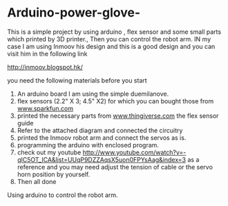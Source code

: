 Arduino-power-glove-
====================
This is a simple project by using arduino , flex sensor and some small parts which printed by 3D printer., Then you can control the robot arm. IN my case I am using Inmoov his design and this is a good design and you can visit him in the following link

http://inmoov.blogspot.hk/

you need the following materials before you start
1) An arduino board I am using the simple duemilanove.
2) flex sensors (2.2" X 3; 4.5" X2) for which you can bought those from www.sparkfun.com
3) printed the necessary parts from www.thingiverse.com the flex sensor guide
4) Refer to the attached diagram and connected the circuitry
5) printed the Inmoov robot arm and connect the servos as is.
6) programming the arduino with enclosed program.
7) check out my youtube http://www.youtube.com/watch?v=-qlC5OT_ICA&list=UUqP9DZZAqsX5uon0FPYsAag&index=3
as a reference and you may need adjust the tension of cable or the servo horn position by yourself.
8) Then all done


Using arduino to control the robot arm.
